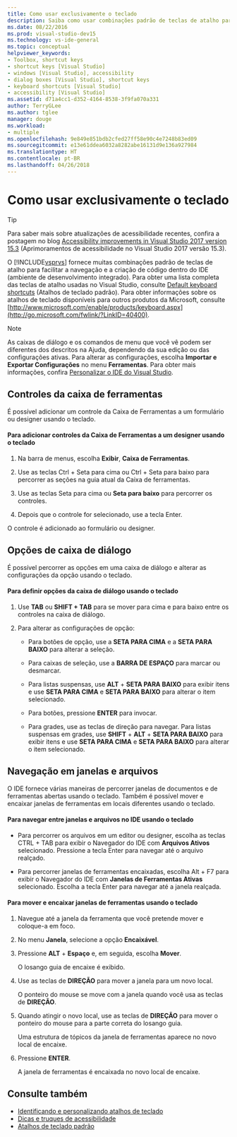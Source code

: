 ```yaml
---
title: Como usar exclusivamente o teclado
description: Saiba como usar combinações padrão de teclas de atalho para facilitar a navegação e a criação de código dentro do IDE (ambiente de desenvolvimento integrado) do Visual Studio.
ms.date: 08/22/2016
ms.prod: visual-studio-dev15
ms.technology: vs-ide-general
ms.topic: conceptual
helpviewer_keywords:
- Toolbox, shortcut keys
- shortcut keys [Visual Studio]
- windows [Visual Studio], accessibility
- dialog boxes [Visual Studio], shortcut keys
- keyboard shortcuts [Visual Studio]
- accessibility [Visual Studio]
ms.assetid: d71a4cc1-d352-4164-8538-3f9fa070a331
author: TerryGLee
ms.author: tglee
manager: douge
ms.workload:
- multiple
ms.openlocfilehash: 9e849e851bdb2cfed27ff58e90c4e7248b83ed09
ms.sourcegitcommit: e13e61ddea6032a8282abe16131d9e136a927984
ms.translationtype: HT
ms.contentlocale: pt-BR
ms.lasthandoff: 04/26/2018
---
```

# <a name="how-to-use-the-keyboard-exclusively"></a>Como usar exclusivamente o teclado

> [!TIP]
> Para saber mais sobre atualizações de acessibilidade recentes, confira a postagem no blog [Accessibility improvements in Visual Studio 2017 version 15.3](https://blogs.msdn.microsoft.com/visualstudio/2017/08/14/accessibility-improvements-in-visual-studio-2017-version-15-3/) (Aprimoramentos de acessibilidade no Visual Studio 2017 versão 15.3).

O [!INCLUDE[vsprvs](../../code-quality/includes/vsprvs_md.md)] fornece muitas combinações padrão de teclas de atalho para facilitar a navegação e a criação de código dentro do IDE (ambiente de desenvolvimento integrado). Para obter uma lista completa das teclas de atalho usadas no Visual Studio, consulte [Default keyboard shortcuts](../../ide/default-keyboard-shortcuts-in-visual-studio.md) (Atalhos de teclado padrão). Para obter informações sobre os atalhos de teclado disponíveis para outros produtos da Microsoft, consulte [http://www.microsoft.com/enable/products/keyboard.aspx](http://go.microsoft.com/fwlink/?LinkID=40400).

> [!NOTE]
> As caixas de diálogo e os comandos de menu que você vê podem ser diferentes dos descritos na Ajuda, dependendo da sua edição ou das configurações ativas. Para alterar as configurações, escolha **Importar e Exportar Configurações** no menu **Ferramentas**. Para obter mais informações, confira [Personalizar o IDE do Visual Studio](../../ide/personalizing-the-visual-studio-ide.md).


## <a name="toolbox-controls"></a>Controles da caixa de ferramentas

 É possível adicionar um controle da Caixa de Ferramentas a um formulário ou designer usando o teclado.

#### <a name="to-add-controls-from-the-toolbox-to-a-designer-from-the-keyboard"></a>Para adicionar controles da Caixa de Ferramentas a um designer usando o teclado

1.  Na barra de menus, escolha **Exibir**, **Caixa de Ferramentas**.

2.  Use as teclas Ctrl + Seta para cima ou Ctrl + Seta para baixo para percorrer as seções na guia atual da Caixa de ferramentas.

3.  Use as teclas Seta para cima ou **Seta para baixo** para percorrer os controles.

4.  Depois que o controle for selecionado, use a tecla Enter.

 O controle é adicionado ao formulário ou designer.

## <a name="dialog-box-options"></a>Opções de caixa de diálogo

 É possível percorrer as opções em uma caixa de diálogo e alterar as configurações da opção usando o teclado.

#### <a name="to-set-dialog-box-options-from-the-keyboard"></a>Para definir opções da caixa de diálogo usando o teclado

1.  Use **TAB** ou **SHIFT + TAB** para se mover para cima e para baixo entre os controles na caixa de diálogo.

2.  Para alterar as configurações de opção:

    -   Para botões de opção, use a **SETA PARA CIMA** e a **SETA PARA BAIXO** para alterar a seleção.

    -   Para caixas de seleção, use a **BARRA DE ESPAÇO** para marcar ou desmarcar.

    -   Para listas suspensas, use **ALT** + **SETA PARA BAIXO** para exibir itens e use **SETA PARA CIMA** e **SETA PARA BAIXO** para alterar o item selecionado.

    -   Para botões, pressione **ENTER** para invocar.

    -   Para grades, use as teclas de direção para navegar. Para listas suspensas em grades, use **SHIFT** + **ALT** + **SETA PARA BAIXO** para exibir itens e use **SETA PARA CIMA** e **SETA PARA BAIXO** para alterar o item selecionado.

## <a name="window-and-file-navigation"></a>Navegação em janelas e arquivos

 O IDE fornece várias maneiras de percorrer janelas de documentos e de ferramentas abertas usando o teclado. Também é possível mover e encaixar janelas de ferramentas em locais diferentes usando o teclado.

#### <a name="to-navigate-among-windows-and-files-in-the-ide-from-the-keyboard"></a>Para navegar entre janelas e arquivos no IDE usando o teclado

-   Para percorrer os arquivos em um editor ou designer, escolha as teclas CTRL + TAB para exibir o Navegador do IDE com **Arquivos Ativos** selecionado. Pressione a tecla Enter para navegar até o arquivo realçado.

-   Para percorrer janelas de ferramentas encaixadas, escolha Alt + F7 para exibir o Navegador do IDE com **Janelas de Ferramentas Ativas** selecionado. Escolha a tecla Enter para navegar até a janela realçada.

#### <a name="to-move-and-dock-tool-windows-from-the-keyboard"></a>Para mover e encaixar janelas de ferramentas usando o teclado

1.  Navegue até a janela da ferramenta que você pretende mover e coloque-a em foco.

2.  No menu **Janela**, selecione a opção **Encaixável**.

3.  Pressione **ALT** + **Espaço** e, em seguida, escolha **Mover**.

     O losango guia de encaixe é exibido.

4.  Use as teclas de **DIREÇÃO** para mover a janela para um novo local.

     O ponteiro do mouse se move com a janela quando você usa as teclas de **DIREÇÃO**.

5.  Quando atingir o novo local, use as teclas de **DIREÇÃO** para mover o ponteiro do mouse para a parte correta do losango guia.

     Uma estrutura de tópicos da janela de ferramentas aparece no novo local de encaixe.

6.  Pressione **ENTER**.

     A janela de ferramentas é encaixada no novo local de encaixe.

## <a name="see-also"></a>Consulte também

* [Identificando e personalizando atalhos de teclado](../../ide/identifying-and-customizing-keyboard-shortcuts-in-visual-studio.md)
* [Dicas e truques de acessibilidade](../../ide/reference/accessibility-tips-and-tricks.md)
* [Atalhos de teclado padrão](../../ide/default-keyboard-shortcuts-in-visual-studio.md)
